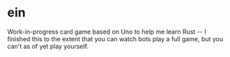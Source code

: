 # ein

Work-in-progress card game based on Uno to help me learn Rust -- I finished this to the extent that you can watch bots play a full game, but you can't as of yet play yourself.
